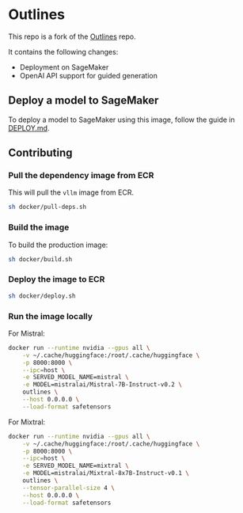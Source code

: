 # Outlines

This repo is a fork of the [Outlines](https://github.com/outlines-dev/outlines) repo.

It contains the following changes:
- Deployment on SageMaker
- OpenAI API support for guided generation

## Deploy a model to SageMaker

To deploy a model to SageMaker using this image, follow the guide in [DEPLOY.md](DEPLOY.md).

## Contributing

### Pull the dependency image from ECR

This will pull the `vllm` image from ECR.

```bash
sh docker/pull-deps.sh
```

### Build the image

To build the production image:

```bash
sh docker/build.sh
```

### Deploy the image to ECR

```bash
sh docker/deploy.sh
```

### Run the image locally

For Mistral:

```bash
docker run --runtime nvidia --gpus all \
    -v ~/.cache/huggingface:/root/.cache/huggingface \
    -p 8000:8000 \
    --ipc=host \
    -e SERVED_MODEL_NAME=mistral \
    -e MODEL=mistralai/Mistral-7B-Instruct-v0.2 \
    outlines \
    --host 0.0.0.0 \
    --load-format safetensors
```

For Mixtral:
    
```bash
docker run --runtime nvidia --gpus all \
    -v ~/.cache/huggingface:/root/.cache/huggingface \
    -p 8000:8000 \
    --ipc=host \
    -e SERVED_MODEL_NAME=mixtral \
    -e MODEL=mistralai/Mixtral-8x7B-Instruct-v0.1 \
    outlines \
    --tensor-parallel-size 4 \
    --host 0.0.0.0 \
    --load-format safetensors
```
